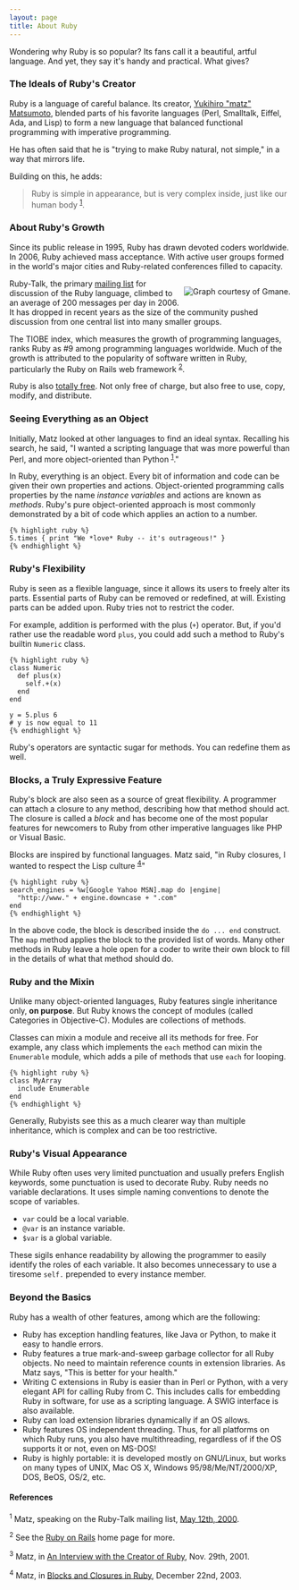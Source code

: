 ```yaml
---
layout: page
title: About Ruby
---
```


Wondering why Ruby is so popular? Its fans call it a beautiful,
artful language. And yet, they say it's handy and practical. 
What gives?

### The Ideals of Ruby's Creator

<p style="float:right"><img src="http://redhanded.hobix.com/images/ruby-lang-matz.png" style="padding-left:8px;" alt=""></p>

Ruby is a language of careful balance. Its creator,
[Yukihiro "matz" Matsumoto](http://www.rubyist.net/~matz/), blended parts
of his favorite languages (Perl, Smalltalk, Eiffel, Ada, and Lisp) to form
a new language that balanced functional programming with imperative
programming.

He has often said that he is "trying to make Ruby natural, not simple,"
in a way that mirrors life.

Building on this, he adds:

> Ruby is simple in appearance, but is very complex inside, just like
> our human body <sup markdown="true">[1](#fn1)</sup>.

### About Ruby's Growth

Since its public release in 1995, Ruby has drawn devoted coders worldwide.
In 2006, Ruby achieved mass acceptance. With active user groups formed in
the world's major cities and Ruby-related conferences filled to capacity.

<p style="float:right"><img src="http://gmane.org/plot-rate.php?group=gmane.comp.lang.ruby.general&amp;width=280&amp;height=140&amp;title=Ruby-Talk+Activity" style="padding-left:8px;" title="Graph courtesy of Gmane." alt="Graph courtesy of Gmane."></p>

Ruby-Talk, the primary [mailing list](/community/mailing-lists/) for
discussion of the Ruby language, climbed to an average of 200 messages per
day in 2006. It has dropped in recent years as the size of the community
pushed discussion from one central list into many smaller groups.

The TIOBE index, which measures the growth of programming languages,
ranks Ruby as #9 among programming languages worldwide. Much of the growth
is attributed to the popularity of software written in Ruby, particularly
the Ruby on Rails web framework <sup markdown="true">[2](#fn2)</sup>.


Ruby is also [totally free](/license.txt). Not only free of charge, but
also free to use, copy, modify, and distribute.

### Seeing Everything as an Object


Initially, Matz looked at other languages to find an ideal syntax.
Recalling his search, he said, "I wanted a scripting language that was more
powerful than Perl, and more object-oriented than Python
<sup markdown="true">[1](#fn3)</sup>."


In Ruby, everything is an object. Every bit of information and code can be
given their own properties and actions. Object-oriented programming calls
properties by the name _instance variables_ and actions are known as
_methods_.  Ruby's pure object-oriented approach is most commonly
demonstrated by a bit of code which applies an action to a number.

    {% highlight ruby %}
    5.times { print "We *love* Ruby -- it's outrageous!" }
    {% endhighlight %}

### Ruby's Flexibility

Ruby is seen as a flexible language, since it allows its users to freely
alter its parts. Essential parts of Ruby can be removed or redefined,
at will. Existing parts can be added upon. Ruby tries not to restrict the
coder.

For example, addition is performed with the plus (`+`) operator. But,
if you'd rather use the readable word `plus`, you could add such a method to
Ruby's builtin `Numeric` class.

    {% highlight ruby %}
    class Numeric
      def plus(x)
        self.+(x)
      end
    end
    
    y = 5.plus 6
    # y is now equal to 11
    {% endhighlight %}

Ruby's operators are syntactic sugar for methods. You can redefine them as
well.

### Blocks, a Truly Expressive Feature

Ruby's block are also seen as a source of great flexibility. A programmer
can attach a closure to any method, describing how that method should act. 
The closure is called a _block_ and has become one of the most
popular features for newcomers to Ruby from other imperative languages
like PHP or Visual Basic.

Blocks are inspired by functional languages. Matz said, "in Ruby closures,
I wanted to respect the Lisp culture <sup markdown="true">[4](#fn4)</sup>"

    {% highlight ruby %}
    search_engines = %w[Google Yahoo MSN].map do |engine|
      "http://www." + engine.downcase + ".com"
    end
    {% endhighlight %}

In the above code, the block is described inside the `do ... end`
construct. The `map` method applies the block to the provided list of words.
Many other methods in Ruby leave a hole open for a coder to write their own 
block to fill in the details of what that method should do.

### Ruby and the Mixin

Unlike many object-oriented languages, Ruby features single inheritance
only, **on purpose**. But Ruby knows the concept of modules
(called Categories in Objective-C). Modules are collections of methods.

Classes can mixin a module and receive all its methods for free.
For example, any class which implements the `each` method can mixin the
`Enumerable` module, which adds a pile of methods that use `each` for
looping.

    {% highlight ruby %}
    class MyArray
      include Enumerable
    end
    {% endhighlight %}

Generally, Rubyists see this as a much clearer way than multiple
inheritance, which is complex and can be too restrictive.

### Ruby's Visual Appearance

While Ruby often uses very limited punctuation and usually prefers English
keywords, some punctuation is used to decorate Ruby. Ruby needs no variable
declarations. It uses simple naming conventions to denote the scope of
variables.

* `var` could be a local variable.
* `@var` is an instance variable.
* `$var` is a global variable.

These sigils enhance readability by allowing the programmer to easily
identify the roles of each variable. It also becomes unnecessary to use a
tiresome `self.` prepended to every instance member.

### Beyond the Basics

Ruby has a wealth of other features, among which are the following:

* Ruby has exception handling features, like Java or Python,
  to make it easy to handle errors.
* Ruby features a true mark-and-sweep garbage collector for all Ruby
  objects. No need to maintain reference counts in extension
  libraries. As Matz says, "This is better for your health."
* Writing C extensions in Ruby is easier than in Perl or Python, with a
  very elegant API for calling Ruby from C. This includes calls for
  embedding Ruby in software, for use as a scripting language.
  A SWIG interface is also available.
* Ruby can load extension libraries dynamically if an OS allows.
* Ruby features OS independent threading. Thus, for all platforms on which
  Ruby runs, you also have multithreading, regardless of if the OS supports
  it or not, even on MS-DOS!
* Ruby is highly portable: it is developed mostly on GNU/Linux,
  but works on many types of UNIX, Mac OS X, Windows 95/98/Me/NT/2000/XP,
  DOS, BeOS, OS/2, etc.

#### References

<p id="fn1">
  <sup>1</sup> Matz, speaking on the Ruby-Talk mailing list,
  <a href="http://blade.nagaokaut.ac.jp/cgi-bin/scat.rb/ruby/ruby-talk/2773">May 12th, 2000</a>.
</p>

<p id="fn2">
  <sup>2</sup> See the <a href="http://rubyonrails.org/">Ruby on Rails</a> home page for more.
</p>

<p id="fn3">
  <sup>3</sup> Matz, in <a href="http://www.linuxdevcenter.com/pub/a/linux/2001/11/29/ruby.html">An Interview with the Creator of Ruby</a>, Nov. 29th, 2001.
</p>

<p id="fn4">
  <sup>4</sup> Matz, in <a href="http://www.artima.com/intv/closures2.html">Blocks and Closures in Ruby</a>,
  December 22nd, 2003.
</p>
